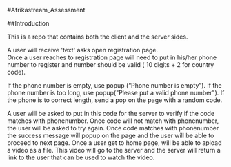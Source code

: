 #Afrikastream_Assessment


##Introduction

This is a repo that contains both the client and the server sides.



















  A user will receive 'text' asks open registration page.  
  Once a user reaches to registration page will need to put in his/her  phone number  to register and number should be valid ( 10 digits + 2 for country  code).
 
 If the phone number is empty, use popup (“Phone number is empty”).
 If the phone number is too long, use popup("Please put a valid phone number").
 If the phone is to correct length, send a pop  on the page with a random code. 
 
 A user will be asked to put in this code for the server to verify if the code matches with phonenumber.
 Once code will not match with phonenumber, the user will be asked to try again.
 Once code matches with phonenumber the success message will popup on the page and the user will be able to proceed to  next page.
 Once a user get to home page, will be able to apload a video as a file.
 This video will go to the server and the server will return a link to the user that can be used to watch the video.
 


